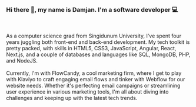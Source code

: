### Hi there 👋, my name is Damjan. I'm a software developer 💻

<br>
<p>
As a computer science grad from Singidunum University, I've spent four years juggling both front-end and back-end development. My tech toolkit is pretty packed, with skills in HTML5, CSS3, JavaScript, Angular, React, Next.js, and a couple of databases and languages like SQL, MongoDB, PHP, and NodeJS.
<br><br>
Currently, I'm with FlowCandy, a cool marketing firm, where I get to play with Klaviyo to craft engaging email flows and tinker with Webflow for our website needs. Whether it's perfecting email campaigns or streamlining user experience in various marketing tools, I'm all about diving into challenges and keeping up with the latest tech trends.</p>
<!--
**Damjan9898/Damjan9898** is a ✨ _special_ ✨ repository because its `README.md` (this file) appears on your GitHub profile.

Here are some ideas to get you started:

- 🔭 I’m currently working on ...
- 🌱 I’m currently learning ...
- 👯 I’m looking to collaborate on ...
- 🤔 I’m looking for help with ...
- 💬 Ask me about ...
- 📫 How to reach me: ...
- 😄 Pronouns: ...
- ⚡ Fun fact: ...
-->
